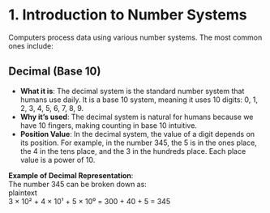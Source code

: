 # 1. Introduction to Number Systems

Computers process data using various number systems. The most common ones include:

## **Decimal (Base 10)**  
- **What it is**: The decimal system is the standard number system that humans use daily. It is a base 10 system, meaning it uses 10 digits: 0, 1, 2, 3, 4, 5, 6, 7, 8, 9.
- **Why it’s used**: The decimal system is natural for humans because we have 10 fingers, making counting in base 10 intuitive.
- **Position Value**: In the decimal system, the value of a digit depends on its position. For example, in the number 345, the 5 is in the ones place, the 4 in the tens place, and the 3 in the hundreds place. Each place value is a power of 10.

**Example of Decimal Representation**:  
The number 345 can be broken down as:  
plaintext  
3 × 10² + 4 × 10¹ + 5 × 10⁰ = 300 + 40 + 5 = 345 

